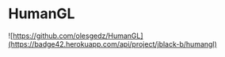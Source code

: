 # HumanGL
![https://github.com/olesgedz/HumanGL](https://badge42.herokuapp.com/api/project/jblack-b/humangl)
